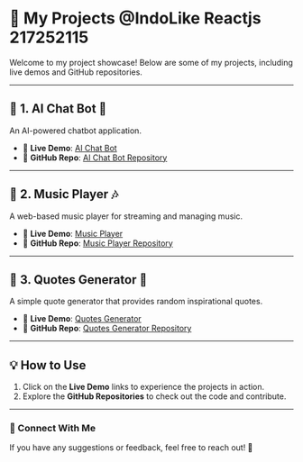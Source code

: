 # 🚀 My Projects @IndoLike Reactjs 217252115

Welcome to my project showcase! Below are some of my projects, including live demos and GitHub repositories.

---

## 📌 1. AI Chat Bot 🤖  
An AI-powered chatbot application.

- 🔗 **Live Demo**: [AI Chat Bot](https://shivaichatbot.netlify.app/)  
- 📂 **GitHub Repo**: [AI Chat Bot Repository](https://github.com/Shiva0909122/AI-ChatBot)  

---

## 🎵 2. Music Player 🎶  
A web-based music player for streaming and managing music.

- 🔗 **Live Demo**: [Music Player](https://indolike-music-player.netlify.app/)  
- 📂 **GitHub Repo**: [Music Player Repository](https://github.com/Shiva0909122/Music-Player)  

---

## 📝 3. Quotes Generator 📜  
A simple quote generator that provides random inspirational quotes.

- 🔗 **Live Demo**: [Quotes Generator](https://quotesgeneratorapps.netlify.app/)  
- 📂 **GitHub Repo**: [Quotes Generator Repository](https://github.com/Shiva0909122/QuotesGenerator)  

---

## 💡 How to Use  
1. Click on the **Live Demo** links to experience the projects in action.  
2. Explore the **GitHub Repositories** to check out the code and contribute.  

---

### 🔗 Connect With Me  
If you have any suggestions or feedback, feel free to reach out! 🚀  
